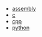 - [assembly](programming_languages/assembly/index.md)
- [c](programming_languages/c/index.md)
- [cpp](programming_languages/cpp/index.md)
- [python](programming_languages/python/index.md)
